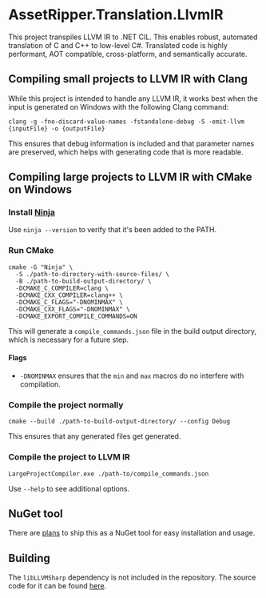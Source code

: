 # AssetRipper.Translation.LlvmIR

This project transpiles LLVM IR to .NET CIL. This enables robust, automated translation of C and C++ to low-level C#. Translated code is highly performant, AOT compatible, cross-platform, and semantically accurate.

## Compiling small projects to LLVM IR with Clang

While this project is intended to handle any LLVM IR, it works best when the input is generated on Windows with the following Clang command:

```
clang -g -fno-discard-value-names -fstandalone-debug -S -emit-llvm {inputFile} -o {outputFile}
```

This ensures that debug information is included and that parameter names are preserved, which helps with generating code that is more readable.

## Compiling large projects to LLVM IR with CMake on Windows

### Install [Ninja](https://ninja-build.org/)

Use `ninja --version` to verify that it's been added to the PATH.

### Run CMake

```
cmake -G "Ninja" \
  -S ./path-to-directory-with-source-files/ \
  -B ./path-to-build-output-directory/ \
  -DCMAKE_C_COMPILER=clang \
  -DCMAKE_CXX_COMPILER=clang++ \
  -DCMAKE_C_FLAGS="-DNOMINMAX" \
  -DCMAKE_CXX_FLAGS="-DNOMINMAX" \
  -DCMAKE_EXPORT_COMPILE_COMMANDS=ON
```

This will generate a `compile_commands.json` file in the build output directory, which is necessary for a future step.

#### Flags

* `-DNOMINMAX` ensures that the `min` and `max` macros do no interfere with compilation.

### Compile the project normally

```
cmake --build ./path-to-build-output-directory/ --config Debug
```

This ensures that any generated files get generated.

### Compile the project to LLVM IR

```
LargeProjectCompiler.exe ./path-to/compile_commands.json
```

Use `--help` to see additional options.

## NuGet tool

There are [plans](https://github.com/AssetRipper/AssetRipper.Translation.LlvmIR/issues/44) to ship this as a NuGet tool for easy installation and usage.

## Building

The `libLLVMSharp` dependency is not included in the repository. The source code for it can be found [here](https://github.com/ds5678/LLVMSharp/tree/libllvmsharp).
